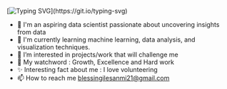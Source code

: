 [![Typing SVG](https://readme-typing-svg.demolab.com/?lines=👋+Hi+there,;+I+am+HerryTech,+a+lady+in+Tech;I+align+with+growth✨...)](https://git.io/typing-svg)
- 🌱 I'm an aspiring data scientist passionate about uncovering insights from data
- 🌱 I'm currently learning machine learning, data analysis, and visualization techniques.
- 👀 I’m interested in projects/work that will challenge me
- 💞️ My watchword : Growth, Excellence and Hard work
- ✨ Interesting fact about me : I love volunteering
- 📫 How to reach me blessingilesanmi21@gmail.com

<!---
HerryTech/HerryTech is a ✨ special ✨ repository because its `README.md` (this file) appears on your GitHub profile.
You can click the Preview link to take a look at your changes.
--->
